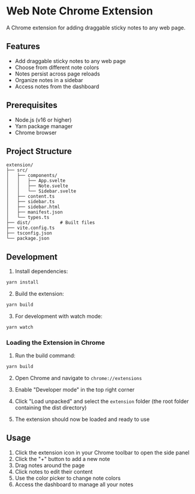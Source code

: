 # Web Note Chrome Extension

A Chrome extension for adding draggable sticky notes to any web page.

## Features

- Add draggable sticky notes to any web page
- Choose from different note colors
- Notes persist across page reloads
- Organize notes in a sidebar
- Access notes from the dashboard

## Prerequisites

- Node.js (v16 or higher)
- Yarn package manager
- Chrome browser

## Project Structure

```
extension/
├── src/
│   ├── components/
│   │   ├── App.svelte
│   │   ├── Note.svelte
│   │   └── Sidebar.svelte
│   ├── content.ts
│   ├── sidebar.ts
│   ├── sidebar.html
│   ├── manifest.json
│   └── types.ts
├── dist/           # Built files
├── vite.config.ts
├── tsconfig.json
└── package.json
```

## Development

1. Install dependencies:
```bash
yarn install
```

2. Build the extension:
```bash
yarn build
```

3. For development with watch mode:
```bash
yarn watch
```

### Loading the Extension in Chrome

1. Run the build command:
```bash
yarn build
```

2. Open Chrome and navigate to `chrome://extensions`

3. Enable "Developer mode" in the top right corner

4. Click "Load unpacked" and select the `extension` folder (the root folder containing the dist directory)

5. The extension should now be loaded and ready to use

## Usage

1. Click the extension icon in your Chrome toolbar to open the side panel
2. Click the "+" button to add a new note
3. Drag notes around the page
4. Click notes to edit their content
5. Use the color picker to change note colors
6. Access the dashboard to manage all your notes
